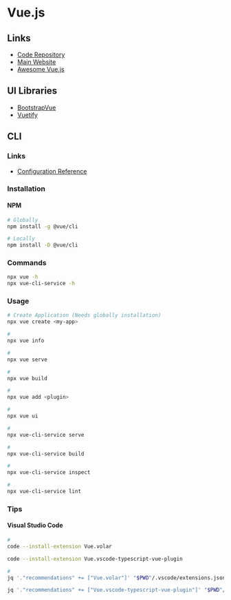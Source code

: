# Vue.js

<!--
https://github.com/bytebase/bytebase
https://radix-vue.com
-->

## Links

- [Code Repository](https://github.com/vuejs/vue)
- [Main Website](https://vuejs.org/)
- [Awesome Vue.js](https://github.com/vuejs/awesome-vue)

## UI Libraries

- [BootstrapVue](https://github.com/bootstrap-vue/bootstrap-vue)
- [Vuetify](https://vuetifyjs.com/en/)

## CLI

### Links

- [Configuration Reference](https://cli.vuejs.org/config/)

### Installation

#### NPM

```sh
# Globally
npm install -g @vue/cli

# Locally
npm install -D @vue/cli
```

### Commands

```sh
npx vue -h
npx vue-cli-service -h
```

### Usage

```sh
# Create Application (Needs globally installation)
npx vue create <my-app>

#
npx vue info

#
npx vue serve

#
npx vue build

#
npx vue add <plugin>

#
npx vue ui

#
npx vue-cli-service serve

#
npx vue-cli-service build

#
npx vue-cli-service inspect

#
npx vue-cli-service lint
```

### Tips

#### Visual Studio Code

```sh
#
code --install-extension Vue.volar

code --install-extension Vue.vscode-typescript-vue-plugin

#
jq '."recommendations" += ["Vue.volar"]' "$PWD"/.vscode/extensions.json | sponge "$PWD"/.vscode/extensions.json

jq '."recommendations" += ["Vue.vscode-typescript-vue-plugin"]' "$PWD"/.vscode/extensions.json | sponge "$PWD"/.vscode/extensions.json
```
